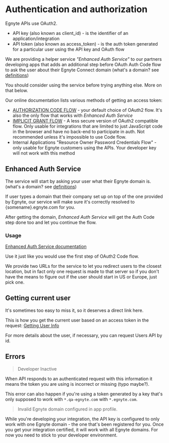 # Authentication and authorization

Egnyte APIs use OAuth2.

- API key (also known as client_id) - is the identifier of an application/integration
- API token (also known as access_token) - is the auth token generated for a particular user using the API key and OAuth flow

We are providing a helper service *"Enhanced Auth Service"* to our partners developing apps that adds an additional step before OAuth Auth Code flow to ask the user about their Egnyte Connect domain (what's a domain? see [definitions](definitions.md))

You should consider using the service before trying anything else. More on that below.

Our online documentation lists various methods of getting an access token:

- [AUTHORIZATION CODE FLOW](https://developers.egnyte.com/docs/read/Public_API_Authentication#Authorization-Code-Flow) - your default choice of OAuth2 flow. It's also the only flow that works with *Enhanced Auth Service*
- [IMPLICIT GRANT FLOW](https://developers.egnyte.com/docs/read/Public_API_Authentication#Authorization-Code-Flow) - A less secure version of OAuth2 compatible flow. Only usable for integrations that are limited to just JavaScript code in the browser and have no back-end to participate in auth. Not recommended unless it's impossible to use Code flow.
- Internal Applications "Resource Owner Password Credentials Flow" - only usable for Egnyte customers using the APIs. Your developer key will not work with this method

## Enhanced Auth Service

The service will start by asking your user what their Egnyte domain is. (what's a domain? see [definitions](definitions.md))

If user types a domain that their company set up on top of the one provided by Egnyte, our service will make sure it's correctly resolved to {somename}.egnyte.com for you.

After getting the domain, *Enhanced Auth Service* will get the Auth Code step done too and let you continue the flow.

### Usage
[Enhanced Auth Service documentation](https://developers.egnyte.com/docs/read/Public_API_Authentication#Enhanced-Auth-Service)

Use it just like you would use the first step of OAuth2 Code flow.

We provide two URLs for the service to let you redirect users to the closest location, but in fact only one request is made to that server so if you don't have the means to figure out if the user should start in US or Europe, just pick one.

## Getting current user

It's sometimes too easy to miss it, so it deserves a direct link here.

This is how you get the current user based on an access token in the request:
[Getting User Info](https://developers.egnyte.com/docs/read/Public_API_Authentication#Getting-User-Info)

For more details about the user, if necessary, you can request Users API by id.

## Errors

> Developer Inactive

When API responds to an authenticated request with this information it means the token you are using is incorrect or missing (typo maybe?).

This error can also happen if you're using a token generated by a key that's only supposed to work with `*.qa-egnyte.com` with `*.egnyte.com`.


> Invalid Egnyte domain configured in app profile.

While you're developing your integration, the API key is configured to only work with one Egnyte domain - the one that's been registered for you. Once you get your integration certified, it will work with all Egnyte domains. For now you need to stick to your developer environment.
